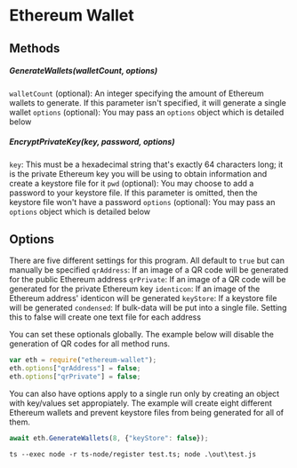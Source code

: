 # Ethereum Wallet

## Methods

##### GenerateWallets(walletCount, options)
`walletCount` (optional): An integer specifying the amount of Ethereum wallets to generate. If this parameter isn't specified, it will generate a single wallet
`options` (optional): You may pass an `options` object which is detailed below

##### EncryptPrivateKey(key, password, options)
`key`: This must be a hexadecimal string that's exactly 64 characters long; it is the private Ethereum key you will be using to obtain information and create a keystore file for it
`pwd` (optional): You may choose to add a password to your keystore file. If this parameter is omitted, then the keystore file won't have a password
`options` (optional): You may pass an `options` object which is detailed below

## Options

There are five different settings for this program. All default to `true` but can manually be specified
`qrAddress`: If an image of a QR code will be generated for the public Ethereum address
`qrPrivate`: If an image of a QR code will be generated for the private Ethereum key
`identicon`: If an image of the Ethereum address' identicon will be generated
`keyStore`: If a keystore file will be generated
`condensed`: If bulk-data will be put into a single file. Setting this to false will create one text file for each address

You can set these optionals globally. The example below will disable the generation of QR codes for all method runs.
```js
var eth = require("ethereum-wallet");
eth.options["qrAddress"] = false;
eth.options["qrPrivate"] = false;
```

You can also have options apply to a single run only by creating an object with key/values set appropiately. The example will create eight different Ethereum wallets and prevent keystore files from being generated for all of them.
```js
await eth.GenerateWallets(8, {"keyStore": false});
```

```
ts --exec node -r ts-node/register test.ts; node .\out\test.js
```
